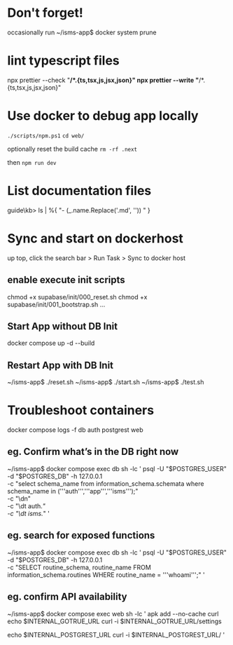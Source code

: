 # Don't forget!
occasionally run 
~/isms-app$ docker system prune

# lint typescript files 
npx prettier --check "**/*.{ts,tsx,js,jsx,json}"
npx prettier --write "**/*.{ts,tsx,js,jsx,json}"


# Use docker to debug app locally
`./scripts/npm.ps1`
`cd web/`

optionally reset the build cache
`rm -rf .next`

then
`npm run dev`

# List documentation files
guide\kb> ls | %{ "- $($_.name.Replace('.md', '')) " }


# Sync and start on dockerhost
up top, click the search bar > Run Task > Sync to docker host

## enable execute init scripts
chmod +x supabase/init/000_reset.sh
chmod +x supabase/init/001_bootstrap.sh
...

## Start App without DB Init
docker compose up -d --build

## Restart App with DB Init
~/isms-app$ ./reset.sh
~/isms-app$ ./start.sh
~/isms-app$ ./test.sh



# Troubleshoot containers
docker compose logs -f db auth postgrest web

## eg. Confirm what’s in the DB right now
~/isms-app$ docker compose exec db sh -lc '
  psql -U "$POSTGRES_USER" -d "$POSTGRES_DB" -h 127.0.0.1 \
    -c "select schema_name from information_schema.schemata where schema_name in ('\''auth'\'','\''app'\'','\''isms'\'');" \
    -c "\dn" \
    -c "\dt auth.*" \
    -c "\dt isms.*"
'
## eg. search for exposed functions
~/isms-app$ docker compose exec db sh -lc '
  psql -U "$POSTGRES_USER" -d "$POSTGRES_DB" -h 127.0.0.1 \
    -c "SELECT routine_schema, routine_name FROM information_schema.routines WHERE routine_name = '\''whoami'\'';"
'

## eg. confirm API availability
~/isms-app$ docker compose exec web sh -lc '
apk add --no-cache curl
echo $INTERNAL_GOTRUE_URL
curl -i $INTERNAL_GOTRUE_URL/settings

echo $INTERNAL_POSTGREST_URL
curl -i $INTERNAL_POSTGREST_URL/
'

